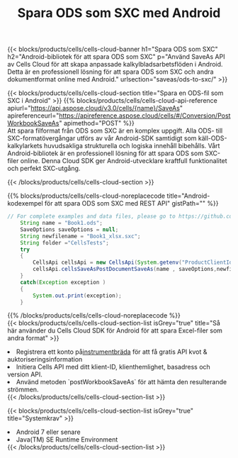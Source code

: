 ﻿---
title:  Spara ODS som SXC med Android
description:  Använder Aspose.Cells Cloud SDK för Android för att spara ODS-formatfil som SXC-formatfil.
kwords: Excel, Save ODS as SXC, REST, Android
howto: How to save ODS as SXC using Aspose.Cells Cloud Android library.
---
{{< blocks/products/cells/cells-cloud-banner h1="Spara ODS som SXC" h2="Android-bibliotek för att spara ODS som SXC" p="Använd SaveAs API av Cells Cloud för att skapa anpassade kalkylbladsarbetsflöden i Android. Detta är en professionell lösning för att spara ODS som SXC och andra dokumentformat online med Android." urlsection="saveas/ods-to-sxc/" >}}

{{< blocks/products/cells/cells-cloud-section title="Spara en ODS-fil som SXC i Android" >}}
{{% blocks/products/cells/cells-cloud-api-reference apiurl="https://api.aspose.cloud/v3.0/cells/{name}/SaveAs" apireferenceurl="https://apireference.aspose.cloud/cells/#/Conversion/PostWorkbookSaveAs" apimethod="POST" %}}
<br/>
Att spara filformat från ODS som SXC är en komplex uppgift. Alla ODS- till SXC-formatövergångar utförs av vår Android-SDK samtidigt som käll-ODS-kalkylarkets huvudsakliga strukturella och logiska innehåll bibehålls. Vårt Android-bibliotek är en professionell lösning för att spara ODS som SXC-filer online. Denna Cloud SDK ger Android-utvecklare kraftfull funktionalitet och perfekt SXC-utgång.

{{< /blocks/products/cells/cells-cloud-section >}}

{{% blocks/products/cells/cells-cloud-noreplacecode title="Android-kodexempel för att spara ODS som SXC med REST API" gistPath="" %}}
  
```java
// For complete examples and data files, please go to https://github.com/aspose-cells-cloud/aspose-cells-cloud-android/
    String name = "Book1.ods";
    SaveOptions saveOptions = null;
    String newfilename = "Book1_xlsx.sxc";
    String folder ="CellsTests";
    try
    {
        CellsApi cellsApi = new CellsApi(System.getenv("ProductClientId"), System.getenv("ProductClientSecret"));
        cellsApi.cellsSaveAsPostDocumentSaveAs(name , saveOptions,newfilename,false,false,folder,null,null,null,true);                       
    }
    catch(Exception exception )
    {
        System.out.print(exception);
    }
```
  
{{% /blocks/products/cells/cells-cloud-noreplacecode %}}
<br/>
{{< blocks/products/cells/cells-cloud-section-list isGrey="true" title="Så här använder du Cells Cloud SDK för Android för att spara Excel-filer som andra format" >}}
<li> Registrera ett konto på<a href="https://dashboard.aspose.cloud/">instrumentbräda</a> för att få gratis API kvot & auktoriseringsinformation</li>
<li>Initiera Cells API med ditt klient-ID, klienthemlighet, basadress och version API.</li>
<li>Använd metoden `postWorkbookSaveAs` för att hämta den resulterande strömmen.</li>
{{< /blocks/products/cells/cells-cloud-section-list >}}

{{< blocks/products/cells/cells-cloud-section-list isGrey="true" title="Systemkrav" >}}
<li>Android 7 eller senare</li>
<li>Java(TM) SE Runtime Environment</li>
{{< /blocks/products/cells/cells-cloud-section-list >}}
